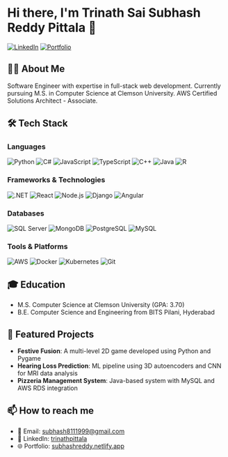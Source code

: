 # Hi there, I'm Trinath Sai Subhash Reddy Pittala 👋

[![LinkedIn](https://img.shields.io/badge/LinkedIn-0077B5?style=for-the-badge&logo=linkedin&logoColor=white)](https://linkedin.com/in/trinathpittala/)
[![Portfolio](https://img.shields.io/badge/Portfolio-000000?style=for-the-badge&logo=About.me&logoColor=white)](https://subhashreddy.netlify.app/)

## 👨‍💻 About Me
Software Engineer with expertise in full-stack web development. Currently pursuing M.S. in Computer Science at Clemson University. AWS Certified Solutions Architect - Associate.

## 🛠️ Tech Stack
### Languages
![Python](https://img.shields.io/badge/Python-3776AB?style=flat-square&logo=python&logoColor=white)
![C#](https://img.shields.io/badge/C%23-239120?style=flat-square&logo=c-sharp&logoColor=white)
![JavaScript](https://img.shields.io/badge/JavaScript-F7DF1E?style=flat-square&logo=javascript&logoColor=black)
![TypeScript](https://img.shields.io/badge/TypeScript-007ACC?style=flat-square&logo=typescript&logoColor=white)
![C++](https://img.shields.io/badge/C%2B%2B-00599C?style=flat-square&logo=c%2B%2B&logoColor=white)
![Java](https://img.shields.io/badge/Java-ED8B00?style=flat-square&logo=java&logoColor=white)
![R](https://img.shields.io/badge/R-276DC3?style=flat-square&logo=r&logoColor=white)

### Frameworks & Technologies
![.NET](https://img.shields.io/badge/.NET-512BD4?style=flat-square&logo=dotnet&logoColor=white)
![React](https://img.shields.io/badge/React-20232A?style=flat-square&logo=react&logoColor=61DAFB)
![Node.js](https://img.shields.io/badge/Node.js-339933?style=flat-square&logo=nodedotjs&logoColor=white)
![Django](https://img.shields.io/badge/Django-092E20?style=flat-square&logo=django&logoColor=white)
![Angular](https://img.shields.io/badge/Angular-DD0031?style=flat-square&logo=angular&logoColor=white)

### Databases
![SQL Server](https://img.shields.io/badge/SQL_Server-CC2927?style=flat-square&logo=microsoft-sql-server&logoColor=white)
![MongoDB](https://img.shields.io/badge/MongoDB-4EA94B?style=flat-square&logo=mongodb&logoColor=white)
![PostgreSQL](https://img.shields.io/badge/PostgreSQL-316192?style=flat-square&logo=postgresql&logoColor=white)
![MySQL](https://img.shields.io/badge/MySQL-005C84?style=flat-square&logo=mysql&logoColor=white)

### Tools & Platforms
![AWS](https://img.shields.io/badge/AWS-232F3E?style=flat-square&logo=amazon-aws&logoColor=white)
![Docker](https://img.shields.io/badge/Docker-2496ED?style=flat-square&logo=docker&logoColor=white)
![Kubernetes](https://img.shields.io/badge/Kubernetes-326CE5?style=flat-square&logo=kubernetes&logoColor=white)
![Git](https://img.shields.io/badge/Git-F05032?style=flat-square&logo=git&logoColor=white)

## 🎓 Education
- M.S. Computer Science at Clemson University (GPA: 3.70)
- B.E. Computer Science and Engineering from BITS Pilani, Hyderabad

## 🌟 Featured Projects
- **Festive Fusion**: A multi-level 2D game developed using Python and Pygame
- **Hearing Loss Prediction**: ML pipeline using 3D autoencoders and CNN for MRI data analysis
- **Pizzeria Management System**: Java-based system with MySQL and AWS RDS integration

## 📫 How to reach me
- 📧 Email: subhash8111999@gmail.com
- 💼 LinkedIn: [trinathpittala](https://linkedin.com/in/trinathpittala/)
- 🌐 Portfolio: [subhashreddy.netlify.app](https://subhashreddy.netlify.app/)
